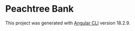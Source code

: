 # Peachtree Bank

This project was generated with [Angular CLI](https://github.com/angular/angular-cli) version 18.2.9.
